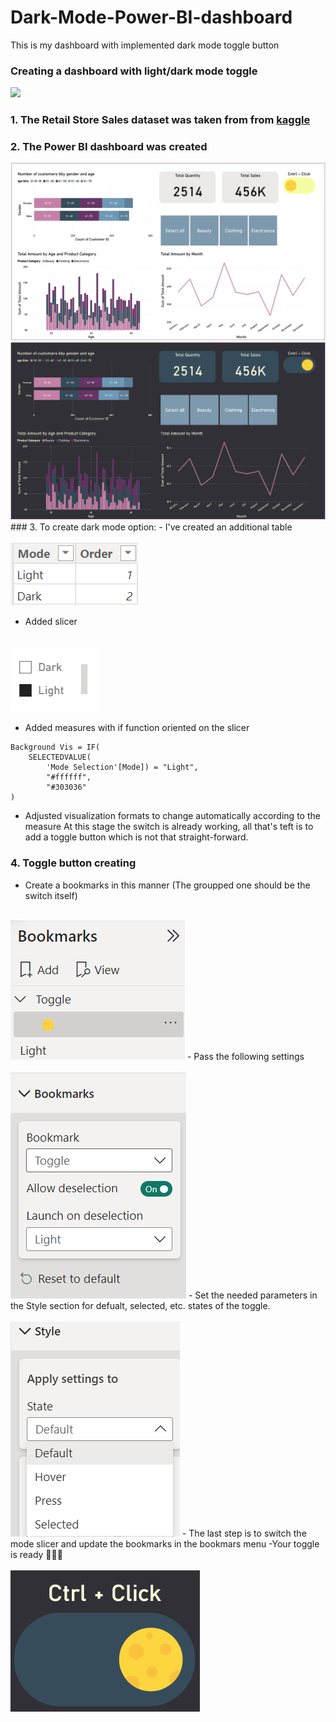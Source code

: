 # Dark-Mode-Power-BI-dashboard
This is my dashboard with implemented dark mode toggle button

### Creating a dashboard with light/dark mode toggle
<img src="BI/store_dash.gif?raw=true"/>

### 1. The Retail Store Sales dataset was taken from from [kaggle](https://www.kaggle.com/datasets/mohammadtalib786/retail-sales-dataset)
### 2. The Power BI dashboard was created
<img src="BI/light_store_dash.png?raw=true"/>
<img src="BI/dark_store_dash.png?raw=true"/>
### 3. To create dark mode option:
- I've created an additional table
<br><br>
<img src="BI/mode_table.png?raw=true"/>

- Added slicer
<br><br>
<img src="BI/mode_slicer.png?raw=true"/>

- Added measures with if function oriented on the slicer
```DAX
Background Vis = IF(
    SELECTEDVALUE(
        'Mode Selection'[Mode]) = "Light",
        "#ffffff",
        "#303036"
)
```
- Adjusted visualization formats to change automatically according to the measure
At this stage the switch is already working, all that's teft is to add a toggle button which is not that straight-forward.
### 4. Toggle button creating
- Create a bookmarks in this manner (The groupped one should be the switch itself)
<br><br>
<img src="BI/bookmarks.png?raw=true"/>
- Pass the following settings
<br><br>
<img src="BI/deselection.png?raw=true"/>
- Set the needed parameters in the Style section for defualt, selected, etc. states of the toggle.
<br><br>
<img src="BI/toggle_style.png?raw=true"/>
- The last step is to switch the mode slicer and update the bookmarks in the bookmars menu
-Your toggle is ready 🥳🎉🎊
<br><br>
<img src="BI/toggle.png?raw=true"/>







